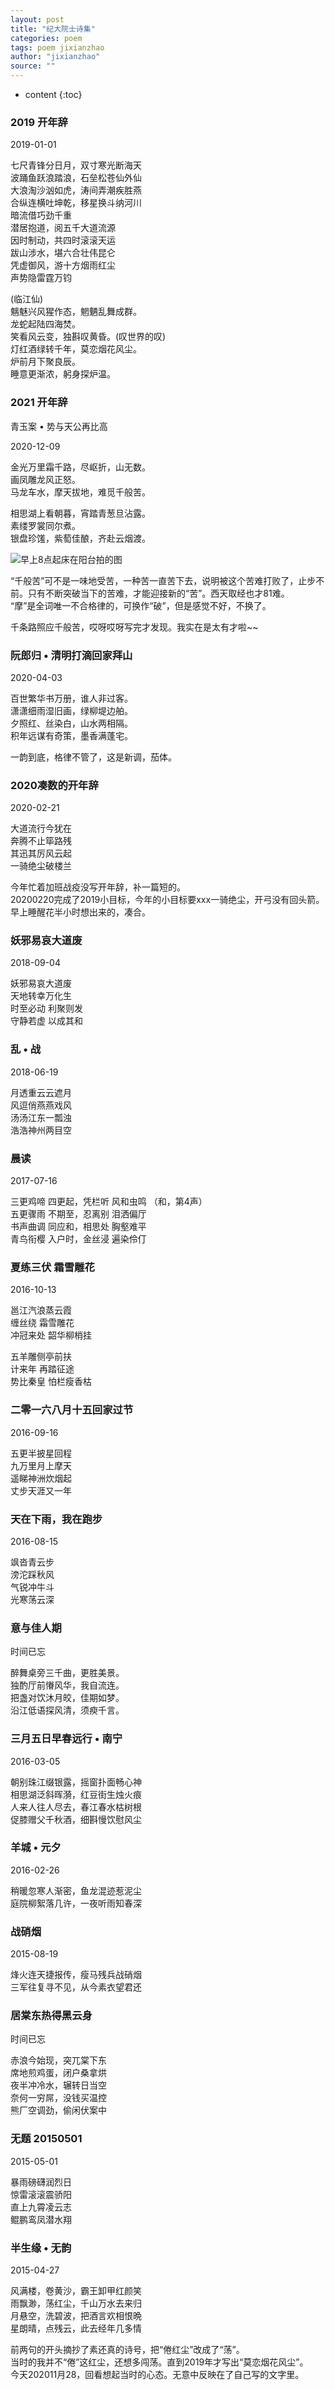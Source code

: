 ```yaml
---
layout: post
title: "纪大院士诗集"
categories: poem
tags: poem jixianzhao
author: "jixianzhao"
source: ""
---
```


* content
{:toc}

### 2019 开年辞

2019-01-01  

七尺青锋分日月，双寸寒光断海天  
波踊鱼跃浪踏浪，石垒松苍仙外仙  
大浪淘沙汹如虎，涛间弄潮疾胜燕  
合纵连横吐坤乾，移星换斗纳河川  
暗流借巧劲千重  
潜居抱道，阅五千大道流源  
因时制动，共四时滚滚天运  
跋山涉水，堪六合壮伟昆仑  
凭虚御风，游十方烟雨红尘  
声势隐雷霆万钧  

(临江仙)  
魑魅兴风猩作态，魍魉乱舞成群。  
龙蛇起陆四海焚。  
笑看风云变，独斟叹黄昏。(叹世界的叹)  
灯红酒绿转千年，莫恋烟花风尘。  
炉前月下聚良辰。  
睡意更渐浓，躬身探炉温。  


<!--more-->  

### 2021 开年辞
青玉案 • 势与天公再比高

2020-12-09  

金光万里霜千路，尽岖折，山无数。  
画凤雕龙风正怒。  
马龙车水，摩天拔地，难觅千般苦。  

相思湖上看朝暮，宵踏青葱旦沾露。  
素缕罗裳同尔煮。  
银盘珍馐，紫萄佳酿，齐赴云烟渡。  

![早上8点起床在阳台拍的图](/image/important/2017-02-01-纪大院士诗集-1.jpg)
<br>
  
“千般苦”可不是一味地受苦，一种苦一直苦下去，说明被这个苦难打败了，止步不前。只有不断突破当下的苦难，才能迎接新的“苦”。西天取经也才81难。  
“摩”是全词唯一不合格律的，可换作“破”，但是感觉不好，不换了。   

千条路照应千般苦，哎呀哎呀写完才发现。我实在是太有才啦~~   



### 阮郎归 • 清明打滴回家拜山
2020-04-03

百世繁华书万册，谁人非过客。  
潇潇细雨湿旧画，绿柳堤边舶。  
夕照红、丝染白，山水两相隔。  
积年远谋有奇策，墨香满蓬宅。  
  
一韵到底，格律不管了，这是新调，茄体。  

### 2020凑数的开年辞

2020-02-21

大道流行今犹在  
奔腾不止筚路残  
其迅其厉风云起  
一骑绝尘破楼兰  

今年忙着加班战疫没写开年辞，补一篇短的。  
20200220完成了2019小目标，今年的小目标要xxx一骑绝尘，开弓没有回头箭。  
早上睡醒花半小时想出来的，凑合。  


### 妖邪易哀大道废

2018-09-04  

妖邪易哀大道废  
天地转幸万化生  
时至必动 利聚则发  
守静若虚 以成其和  


### 乱 • 战

2018-06-19  

月透重云云遮月  
风逗俏燕燕戏风  
汤汤江东一瓢浊  
浩浩神州两目空  

### 晨读

2017-07-16  

三更鸡啼 四更起，凭栏听 风和虫鸣 （和，第4声）  
五更骤雨 不期至，忍离别 泪洒偏厅  
书声曲调 同应和，相思处 胸壑难平  
青鸟衔樱 入户时，金丝浸 遍染伶仃  


### 夏练三伏 霜雪雕花

2016-10-13  

邕江汽浪蒸云霞  
缠丝绕 霜雪雕花  
冲冠来处 韶华柳梢挂  

五羊雕侧亭前扶  
计来年 再踏征途  
势比秦皇 怕栏瘦香枯  


### 二零一六八月十五回家过节

2016-09-16  

五更半披星回程  
九万里月上摩天  
遥睇神洲炊烟起  
丈步天涯又一年  


### 天在下雨，我在跑步

2016-08-15  

飒沓青云步  
滂沱踩秋风  
气锐冲牛斗  
光寒荡云深  


### 意与佳人期

时间已忘  

醉舞桌旁三千曲，更胜美景。  
独酌厅前慻风华，我自流连。  
把盏对饮沐月皎，佳期如梦。  
沿江低语探风清，须瘐千言。   


### 三月五日早春远行 • 南宁

2016-03-05  

朝别珠江缀银露，摇窗扑面畅心神  
相思湖泛斜晖漪，红豆街生烛火痕  
人来人往人尽去，春江春水枯树根  
促膝赠父千秋酒，细斟慢饮慰风尘  


### 羊城 • 元夕

2016-02-26  

稍暖忽寒人渐密，鱼龙混迹惹泥尘  
庭院柳絮落几许，一夜听雨知春深  


### 战硝烟  

2015-08-19   

烽火连天捷报传，瘦马残兵战硝烟  
三军往复寻不见，从今素衣望君还  


### 居棠东热得黑云身

时间已忘  

赤浪今始现，突兀棠下东  
席地煎鸡蛋，闭户桑拿烘  
夜半冲冷水，辗转日当空  
奈何一穷屌，没钱买温控  
熊厂空调劲，偷闲伏案中  


### 无题 20150501

2015-05-01  

暴雨磅礴润烈日  
惊雷滚滚震骄阳  
直上九霄凌云志  
鲲鹏鸾凤潜水翔  


### 半生缘 • 无韵

2015-04-27  

风满楼，卷黄沙，霸王卸甲红颜笑  
雨飘渺，荡红尘，千山万水去来归  
月悬空，洗碧波，把酒言欢相恨晩  
星朗晴，点残云，此去经年几多情  

前两句的开头摘抄了素还真的诗号，把“倦红尘”改成了“荡”。  
当时的我并不“倦”这红尘，还想多闯荡。直到2019年才写出“莫恋烟花风尘”。  
今天202011月28，回看想起当时的心态。无意中反映在了自己写的文字里。  



